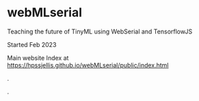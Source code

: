 # webMLserial
Teaching the future of TinyML using WebSerial and TensorflowJS

Started Feb 2023


Main website Index at  https://hpssjellis.github.io/webMLserial/public/index.html


.

.
